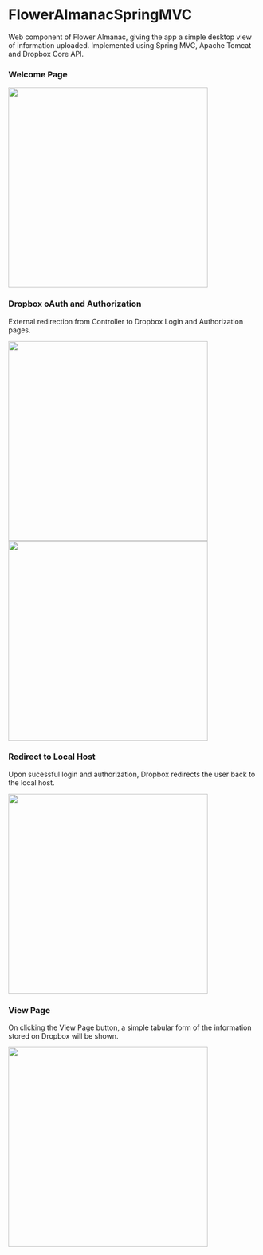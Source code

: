 # FlowerAlmanacSpringMVC
Web component of Flower Almanac, giving the app a simple desktop view of information uploaded.
Implemented using Spring MVC, Apache Tomcat and Dropbox Core API.

<div>
<h3>Welcome Page</h3>
<img src="https://user-images.githubusercontent.com/29102307/28385215-e2420464-6cf9-11e7-8913-4254ed7b8ddb.png" width="400">
</div>

<div>
<h3>Dropbox oAuth and Authorization</h3>
<p>External redirection from Controller to Dropbox Login and Authorization pages.</p>
<img src="https://user-images.githubusercontent.com/29102307/28385212-e23dc502-6cf9-11e7-8488-8b97be165327.png" width="400">
<img src="https://user-images.githubusercontent.com/29102307/28385214-e23e96da-6cf9-11e7-8a83-68f44b89747a.png" width="400">
</div>

<div>
<h3>Redirect to Local Host</h3>
<p>Upon sucessful login and authorization, Dropbox redirects the user back to the local host.</p>
<img src="https://user-images.githubusercontent.com/29102307/28385213-e23e2aec-6cf9-11e7-9cdf-e02bd24ef5f8.png" width="400">
</div>

<div>
<h3>View Page</h3>
<p>On clicking the View Page button, a simple tabular form of the information stored on Dropbox will be shown.</p>
<img src="https://user-images.githubusercontent.com/29102307/28385211-e23dcb24-6cf9-11e7-9273-a753538d266f.png" width="400">
</div>
